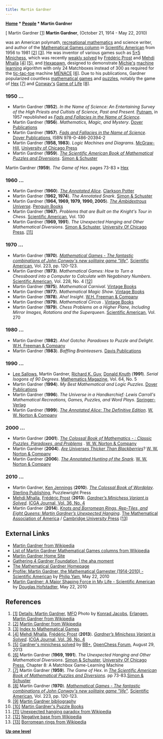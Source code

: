```yaml
---
title: Martin Gardner
---
```

**[Home](Home "Home") \* [People](People "People") \* Martin Gardner**



[ Martin Gardner <a id="cite-note-1" href="#cite-ref-1">[1]</a>
**Martin Gardner**, (October 21, 1914 - May 22, 2010)  

was an American polymath, [recreational mathematics](https://en.wikipedia.org/wiki/Recreational_mathematics) and science writer, and author of the [Mathematical Games column](https://en.wikipedia.org/wiki/List_of_Martin_Gardner_Mathematical_Games_columns) in [Scientific American](Scientific_American "Scientific American") from 1956 to 1981 <a id="cite-note-2" href="#cite-ref-2">[2]</a> <a id="cite-note-3" href="#cite-ref-3">[3]</a>. He was inventor of various games such as [5×5 Minichess](https://en.wikipedia.org/wiki/Minichess#5.C3.975_chess), which was recently [weakly solved](index.php?title=Fr%C3%A9d%C3%A9ric_Pros&action=edit&redlink=1 "Frédéric Pros (page does not exist)") by [Frédéric Prost](Fr%C3%A9d%C3%A9ric_Prost "Frédéric Prost") and [Mehdi Mhalla](index.php?title=Mehdi_Mhalla&action=edit&redlink=1 "Mehdi Mhalla (page does not exist)") <a id="cite-note-4" href="#cite-ref-4">[4]</a> <a id="cite-note-5" href="#cite-ref-5">[5]</a>, and [Hexapawn](https://en.wikipedia.org/wiki/Hexapawn), designed to demonstrate [Michie's](Donald_Michie "Donald Michie") [machine learning](Learning "Learning") algorithm with only 24 Matchboxes instead of 300 as required for the [tic-tac-toe](https://en.wikipedia.org/wiki/Tic-tac-toe) machine [MENACE](Donald_Michie#MENACE "Donald Michie") <a id="cite-note-6" href="#cite-ref-6">[6]</a>. Due to his publications, Gardner popularized countless [mathematical games](https://en.wikipedia.org/wiki/Mathematical_game) and [puzzles](https://en.wikipedia.org/wiki/Mathematical_puzzle), notably the game of [Hex](Hex "Hex") <a id="cite-note-7" href="#cite-ref-7">[7]</a> and [Conway's](John_H._Conway "John H. Conway") [Game of Life](https://en.wikipedia.org/wiki/Conway%27s_Game_of_Life) <a id="cite-note-8" href="#cite-ref-8">[8]</a>. 



### 1950 ...


* Martin Gardner (**1952**). *In the Name of Science: An Entertaining Survey of the High Priests and Cultists of Science, Past and Present*. [Putnam](https://en.wikipedia.org/wiki/G._P._Putnam%27s_Sons), in 1957 republished as *[Fads and Fallacies in the Name of Science](https://en.wikipedia.org/wiki/Fads_and_Fallacies_in_the_Name_of_Science)*.
* Martin Gardner (**1956**). *Mathematics, Magic, and Mystery*. [Dover Publications](https://en.wikipedia.org/wiki/Dover_Publications)
* Martin Gardner (**1957**). *[Fads and Fallacies in the Name of Science](https://en.wikipedia.org/wiki/Fads_and_Fallacies_in_the_Name_of_Science)*. [Dover Publications](https://en.wikipedia.org/wiki/Dover_Publications), ISBN 978-0-486-20394-2
* Martin Gardner (**1958, 1983**). *Logic Machines and Diagrams*. [McGraw-Hill](https://en.wikipedia.org/wiki/McGraw_Hill_Financial), [University of Chicago Press](https://en.wikipedia.org/wiki/University_of_Chicago_Press)
* Martin Gardner (**1959**). *[The Scientific American Book of Mathematical Puzzles and Diversions](http://www.librarything.com/work/5317022)*. [Simon & Schuster](https://en.wikipedia.org/wiki/Simon_%26_Schuster)


 Martin Gardner (**1959**). *The Game of Hex*. pages 73-83 » [Hex](Hex "Hex")
### 1960 ...


* Martin Gardner (**1960**). *[The Annotated Alice](https://en.wikipedia.org/wiki/The_Annotated_Alice)*. [Clarkson Potter](https://en.wikipedia.org/wiki/Crown_Publishing_Group)
* Martin Gardner (**1962, 1974**). *The Annotated Snark*. [Simon & Schuster](https://en.wikipedia.org/wiki/Simon_%26_Schuster)
* Martin Gardner (**1964, 1969, 1979, 1990, 2005**). *[The Ambidextrous Universe](https://en.wikipedia.org/wiki/The_Ambidextrous_Universe)*. [Penguin Books](https://en.wikipedia.org/wiki/Penguin_Books)
* Martin Gardner (**1967**). *Problems that are Built on the Knight's Tour in Chess*. [Scientific American](Scientific_American "Scientific American"), Vol. 130
* Martin Gardner (**1969, 1991**). *The Unexpected Hanging and Other Mathematical Diversions*. [Simon & Schuster](https://en.wikipedia.org/wiki/Simon_%26_Schuster), [University Of Chicago Press](https://en.wikipedia.org/wiki/University_of_Chicago_Press). <a id="cite-note-11" href="#cite-ref-11">[11]</a>


### 1970 ...


* Martin Gardner (**1970**). *[Mathematical Games - The fantastic combinations of John Conway's new solitaire game "life"](http://ddi.cs.uni-potsdam.de/HyFISCH/Produzieren/lis_projekt/proj_gamelife/ConwayScientificAmerican.htm)*. [Scientific American](Scientific_American "Scientific American"), Vol. 223, pp. 120-123.
* Martin Gardner (**1973**). *Mathematical Games: How to Turn a Chessboard into a Computer to Calculate with Negabinary Numbers*. [Scientific American](Scientific_American "Scientific American"), Vol. 228, No. 4 <a id="cite-note-12" href="#cite-ref-12">[12]</a>
* Martin Gardner (**1975**). *Mathematical Carnival*. [Vintage Books](https://en.wikipedia.org/wiki/Vintage_Books)
* Martin Gardner (**1977**). *Mathematical Magic Show*. [Vintage Books](https://en.wikipedia.org/wiki/Vintage_Books)
* Martin Gardner (**1978**). *Aha! Insight*. [W.H. Freeman & Company](https://en.wikipedia.org/wiki/W._H._Freeman_and_Company)
* Martin Gardner (**1979**). *Mathematical Circus* . [Vintage Books](https://en.wikipedia.org/wiki/Vintage_Books)
* Martin Gardner (**1979**). *Chess Problems on a Higher Plane, Including Mirror Images, Rotations and the Superqueen*. [Scientific American](Scientific_American "Scientific American"), Vol. 270


### 1980 ...


* Martin Gardner (**1982**). *Aha! Gotcha: Paradoxes to Puzzle and Delight*. [W.H. Freeman & Company](https://en.wikipedia.org/wiki/W._H._Freeman_and_Company)
* Martin Gardner (**1983**). *Baffling Brainteasers*. [Davis Publications](http://www.davisart.com/)


### 1990 ...


* [Lee Sallows](https://en.wikipedia.org/wiki/Lee_Sallows), Martin Gardner, [Richard K. Guy](Richard_K._Guy "Richard K. Guy"), [Donald Knuth](Donald_Knuth "Donald Knuth") (**1991**). *Serial Isogons of 90 Degrees*. [Mathematics Magazine](https://en.wikipedia.org/wiki/Mathematics_Magazine), Vol. 64, No. 5
* Martin Gardner (**1994**). *My Best Mathematical and Logic Puzzles*. [Dover Publications](https://en.wikipedia.org/wiki/Dover_Publications)
* Martin Gardner (**1996**). *The Universe in a Handkerchief: Lewis Carroll's Mathematical Recreations, Games, Puzzles, and Word Plays*. [Springer-Verlag](https://en.wikipedia.org/wiki/Springer_Science%2BBusiness_Media)
* Martin Gardner (**1999**). *[The Annotated Alice: The Definitive Edition](http://books.wwnorton.com/books/detail.aspx?ID=5353)*. [W. W. Norton & Company](https://en.wikipedia.org/wiki/W._W._Norton_%26_Company)


### 2000 ...


* Martin Gardner (**2001**). *[The Colossal Book of Mathematics - : Classic Puzzles, Paradoxes, and Problems](http://books.wwnorton.com/books/detail.aspx?ID=4897)* . [W. W. Norton & Company](https://en.wikipedia.org/wiki/W._W._Norton_%26_Company)
* Martin Gardner (**2004**). *[Are Universes Thicker Than Blackberries](http://books.wwnorton.com/books/detail.aspx?ID=7668)*? [W. W. Norton & Company](https://en.wikipedia.org/wiki/W._W._Norton_%26_Company)
* Martin Gardner (**2006**). *[The Annotated Hunting of the Snark](http://books.wwnorton.com/books/detail.aspx?ID=6052)*. [W. W. Norton & Company](https://en.wikipedia.org/wiki/W._W._Norton_%26_Company)


### 2010 ...


* Martin Gardner, [Ken Jennings](https://en.wikipedia.org/wiki/Ken_Jennings) (**2010**). *[The Colossal Book of Wordplay](http://booklikes.com/colossal-book-of-wordplay-martin-gardner-ken-jennings/book,6531589)*. [Sterling Publishing](https://en.wikipedia.org/wiki/Sterling_Publishing), Puzzlewright Press
* [Mehdi Mhalla](index.php?title=Mehdi_Mhalla&action=edit&redlink=1 "Mehdi Mhalla (page does not exist)"), [Frédéric Prost](Fr%C3%A9d%C3%A9ric_Prost "Frédéric Prost") (**2013**). *[Gardner’s Minichess Variant is Solved](http://arxiv-web3.library.cornell.edu/abs/1307.7118)*. [ICGA Journal, Vol. 36, No. 4](ICGA_Journal#36_4 "ICGA Journal")
* Martin Gardner (**2014**). *[Knots and Borromean Rings, Rep-Tiles, and Eight Queens: Martin Gardner’s Unexpected Hanging](http://www.cambridge.org/gb/academic/subjects/mathematics/recreational-mathematics/knots-and-borromean-rings-rep-tiles-and-eight-queens-martin-gardners-unexpected-hanging)*. [The Mathematical Association of America](https://en.wikipedia.org/wiki/Mathematical_Association_of_America) / [Cambridge University Press](https://en.wikipedia.org/wiki/Cambridge_University_Press) <a id="cite-note-13" href="#cite-ref-13">[13]</a>


## External Links


* [Martin Gardner from Wikipedia](https://en.wikipedia.org/wiki/Martin_Gardner)
* [List of Martin Gardner Mathematical Games columns from Wikipedia](https://en.wikipedia.org/wiki/List_of_Martin_Gardner_Mathematical_Games_columns)
* [Martin Gardner Home Site](http://martin-gardner.org/)
* [Gathering 4 Gardner Foundation | the aha moment](http://gathering4gardner.org/)
* [The Mathematical Gardner Homepage](http://community.middlebury.edu/~jschmitt/MathematicalGardner.html)
* [Profile: Martin Gardner, the Mathematical Gamester (1914-2010) - Scientific American](http://www.scientificamerican.com/article/profile-of-martin-gardner/) by [Philip Yam](https://www.linkedin.com/in/philipyam), May 22, 2010
* [Martin Gardner: A Major Shaping Force in My Life - Scientific American](http://www.scientificamerican.com/article/martin-gardner-hofstadter/) by [Douglas Hofstadter](https://en.wikipedia.org/wiki/Douglas_Hofstadter), May 22, 2010


## References


1. <a id="cite-ref-1" href="#cite-note-1">[1]</a> [Details: Martin Gardner](http://owpdb.mfo.de/detail?photo_id=1292), [MFO](https://en.wikipedia.org/wiki/Mathematical_Research_Institute_of_Oberwolfach) Photo by [Konrad Jacobs](Mathematician#Ahlswede "Mathematician"), [Erlangen](https://en.wikipedia.org/wiki/Erlangen), [Martin Gardner from Wikipedia](https://en.wikipedia.org/wiki/Martin_Gardner)
2. <a id="cite-ref-2" href="#cite-note-2">[2]</a> [Martin Gardner from Wikipedia](https://en.wikipedia.org/wiki/Martin_Gardner)
3. <a id="cite-ref-3" href="#cite-note-3">[3]</a> [Index to Mathematical Games](http://www.dialectrix.com/MG.html)
4. <a id="cite-ref-4" href="#cite-note-4">[4]</a> [Mehdi Mhalla](index.php?title=Mehdi_Mhalla&action=edit&redlink=1 "Mehdi Mhalla (page does not exist)"), [Frédéric Prost](Fr%C3%A9d%C3%A9ric_Prost "Frédéric Prost") (**2013**). *[Gardner’s Minichess Variant is Solved](http://arxiv-web3.library.cornell.edu/abs/1307.7118)*. [ICGA Journal, Vol. 36, No. 4](ICGA_Journal#36_4 "ICGA Journal")
5. <a id="cite-ref-5" href="#cite-note-5">[5]</a> [Gardner's minichess solved](http://www.open-chess.org/viewtopic.php?f=5&t=2414) by [BB+](Mark_Watkins "Mark Watkins"), [OpenChess Forum](Computer_Chess_Forums "Computer Chess Forums"), August 29, 2013
6. <a id="cite-ref-6" href="#cite-note-6">[6]</a> Martin Gardner (**1969, 1991**). *The Unexpected Hanging and Other Mathematical Diversions*. [Simon & Schuster](https://en.wikipedia.org/wiki/Simon_%26_Schuster), [University Of Chicago Press](https://en.wikipedia.org/wiki/University_of_Chicago_Press), Chapter 8: A Matchbox Game-Learning Machine
7. <a id="cite-ref-7" href="#cite-note-7">[7]</a>  Martin Gardner (**1959**). *The Game of Hex*. in *[The Scientific American Book of Mathematical Puzzles and Diversions](http://www.librarything.com/work/5317022)*. pp 73-83.[Simon & Schuster](https://en.wikipedia.org/wiki/Simon_%26_Schuster)
8. <a id="cite-ref-8" href="#cite-note-8">[8]</a>  Martin Gardner (**1970**). *[Mathematical Games - The fantastic combinations of John Conway's new solitaire game "life"](http://ddi.cs.uni-potsdam.de/HyFISCH/Produzieren/lis_projekt/proj_gamelife/ConwayScientificAmerican.htm)*. [Scientific American](Scientific_American "Scientific American"), Vol. 223, pp. 120-123.
9. <a id="cite-ref-9" href="#cite-note-9">[9]</a> [Martin Gardner bibliography](https://en.wikipedia.org/wiki/Martin_Gardner_bibliography)
10. <a id="cite-ref-10" href="#cite-note-10">[10]</a> [Martin Gardner's Puzzle Books](http://martin-gardner.org/PuzzleBooks.html)
11. <a id="cite-ref-11" href="#cite-note-11">[11]</a> [Unexpected hanging paradox from Wikipedia](https://en.wikipedia.org/wiki/Unexpected_hanging_paradox)
12. <a id="cite-ref-12" href="#cite-note-12">[12]</a> [Negative base from Wikipedia](https://en.wikipedia.org/wiki/Negative_base)
13. <a id="cite-ref-13" href="#cite-note-13">[13]</a> [Borromean rings from Wikipedia](https://en.wikipedia.org/wiki/Borromean_rings)

**[Up one level](People "People")**







 
